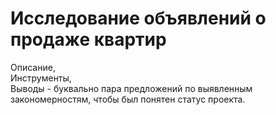 # Исследование объявлений о продаже квартир
Описание,  
Инструменты,  
Выводы - буквально пара предложений по выявленным закономерностям, чтобы был понятен статус проекта.
